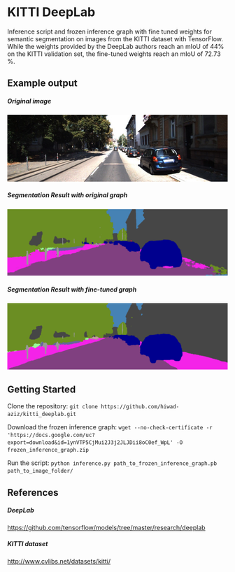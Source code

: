 # KITTI DeepLab
Inference script and frozen inference graph with fine tuned weights for semantic segmentation on images from the KITTI dataset with TensorFlow. While the weights provided by the DeepLab authors reach an mIoU of 44% on the KITTI validation set, the fine-tuned weights reach an mIoU of 72.73 %.

## Example output
##### Original image
<p align="center">
  <img src="./images/original.png">
</p>

##### Segmentation Result with original graph
<p align="center">
  <img src="./images/segmented_original_graph.png">
</p>

##### Segmentation Result with fine-tuned graph
<p align="center">
  <img src="./images/segmented_fine-tuned_graph.png">
</p>

## Getting Started

Clone the repository:
`git clone https://github.com/hiwad-aziz/kitti_deeplab.git`

Download the frozen inference graph:
`wget --no-check-certificate -r 'https://docs.google.com/uc?export=download&id=1ynVTP5CjMui2J3j2JLJDii8oC0ef_WpL' -O frozen_inference_graph.zip`

Run the script:
`python inference.py path_to_frozen_inference_graph.pb path_to_image_folder/` 


## References
##### DeepLab
https://github.com/tensorflow/models/tree/master/research/deeplab
##### KITTI dataset
http://www.cvlibs.net/datasets/kitti/
